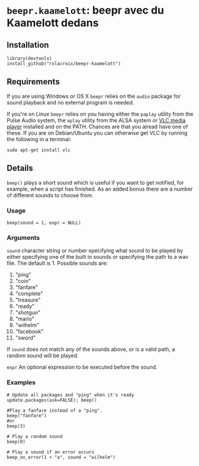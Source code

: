 `beepr.kaamelott`: beepr avec du Kaamelott dedans
========================================================


Installation
----------------



```
library(devtools)
install_github("rxlacroix/beepr-kaamelott")
```

Requirements
---------------

If you are using Windows or OS X `beepr` relies on the `audio` package for sound playback and no external program is needed.

If you're on Linux `beepr` relies on you having either the `paplay` utility from the Pulse Audio system, the `aplay` utility from the ALSA system or [VLC media player](http://www.videolan.org/vlc/index.html) installed and on the PATH. Chances are that you alread have one of these. If you are on Debian/Ubuntu you can otherwise get VLC by running the following in a terminal:

```
sudo apt-get install vlc
```

Details
------------

`beep()` plays a short sound which is useful if you want to get notified, for example, when a script has finished. As an added bonus there are a number of different sounds to choose from.

### Usage

`beep(sound = 1, expr = NULL)`

### Arguments

`sound`  character string or number specifying what sound to be played by either specifying one of the built in sounds or specifying the path to a wav file. The default is 1. Possible sounds are:

1. "ping"
2. "coin"
3. "fanfare"
4. "complete"
5. "treasure"
6. "ready"
7. "shotgun"
8. "mario"
9. "wilhelm"
10. "facebook"
11. "sword"

If `sound` does not match any of the sounds above, or is a valid path, a random sound will be played.

`expr`	An optional expression to be executed before the sound.

### Examples

```
# Update all packages and "ping" when it's ready
update.packages(ask=FALSE); beep()

#Play a fanfare instead of a "ping".
beep("fanfare")
#or
beep(3)

# Play a random sound
beep(0)

# Play a sound if an error occurs
beep_on_error(1 + "a", sound = "wilhelm")
```
